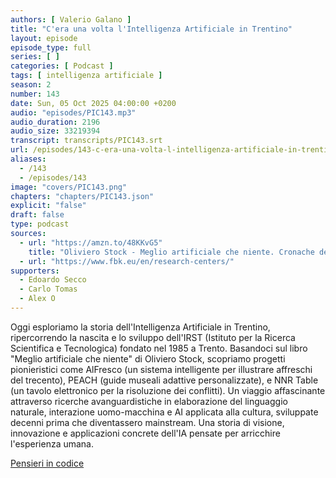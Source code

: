 ```yaml
---
authors: [ Valerio Galano ]
title: "C'era una volta l'Intelligenza Artificiale in Trentino"
layout: episode
episode_type: full
series: [ ]
categories: [ Podcast ]
tags: [ intelligenza artificiale ]
season: 2
number: 143
date: Sun, 05 Oct 2025 04:00:00 +0200
audio: "episodes/PIC143.mp3"
audio_duration: 2196
audio_size: 33219394
transcript: transcripts/PIC143.srt
url: /episodes/143-c-era-una-volta-l-intelligenza-artificiale-in-trentino
aliases:
  - /143
  - /episodes/143
image: "covers/PIC143.png"
chapters: "chapters/PIC143.json"
explicit: "false"
draft: false
type: podcast
sources:
  - url: "https://amzn.to/48KKvG5"
    title: "Oliviero Stock - Meglio artificiale che niente. Cronache dell'intelligenza sulla collina"
  - url: "https://www.fbk.eu/en/research-centers/"
supporters:
  - Edoardo Secco
  - Carlo Tomas
  - Alex O
---
```


Oggi esploriamo la storia dell'Intelligenza Artificiale in Trentino, ripercorrendo la nascita e lo sviluppo dell'IRST (Istituto per la Ricerca Scientifica e Tecnologica) fondato nel 1985 a Trento. Basandoci sul libro "Meglio artificiale che niente" di Oliviero Stock, scopriamo progetti pionieristici come AlFresco (un sistema intelligente per illustrare affreschi del trecento), PEACH (guide museali adattive personalizzate), e NNR Table (un tavolo elettronico per la risoluzione dei conflitti). Un viaggio affascinante attraverso ricerche avanguardistiche in elaborazione del linguaggio naturale, interazione uomo-macchina e AI applicata alla cultura, sviluppate decenni prima che diventassero mainstream. Una storia di visione, innovazione e applicazioni concrete dell'IA pensate per arricchire l'esperienza umana.

[Pensieri in codice](https://pensieriincodice.it/143)

